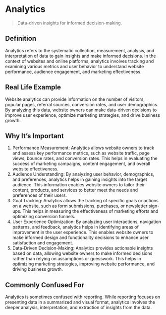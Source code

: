 # Analytics

>Data-driven insights for informed decision-making.

## Definition

Analytics refers to the systematic collection, measurement, analysis, and interpretation of data to gain insights and make informed decisions. In the context of websites and online platforms, analytics involves tracking and examining various metrics and user behavior to understand website performance, audience engagement, and marketing effectiveness.

## Real Life Example

Website analytics can provide information on the number of visitors, popular pages, referral sources, conversion rates, and user demographics. By analyzing this data, website owners can make data-driven decisions to improve user experience, optimize marketing strategies, and drive business growth.

## Why It’s Important

1. Performance Measurement: Analytics allows website owners to track and assess key performance metrics, such as website traffic, page views, bounce rates, and conversion rates. This helps in evaluating the success of marketing campaigns, content engagement, and overall website effectiveness.
2. Audience Understanding: By analyzing user behavior, demographics, and preferences, analytics helps in gaining insights into the target audience. This information enables website owners to tailor their content, products, and services to better meet the needs and preferences of their users.
3. Goal Tracking: Analytics allows the tracking of specific goals or actions on a website, such as form submissions, purchases, or newsletter sign-ups. This helps in measuring the effectiveness of marketing efforts and optimizing conversion funnels.
4. User Experience Optimization: By analyzing user interactions, navigation patterns, and feedback, analytics helps in identifying areas of improvement in the user experience. This enables website owners to make informed design and functionality decisions to enhance user satisfaction and engagement.
5. Data-Driven Decision-Making: Analytics provides actionable insights based on data, allowing website owners to make informed decisions rather than relying on assumptions or guesswork. This helps in optimizing marketing strategies, improving website performance, and driving business growth.

## Commonly Confused For

Analytics is sometimes confused with reporting. While reporting focuses on presenting data in a summarized and visual format, analytics involves the deeper analysis, interpretation, and extraction of insights from the data.
